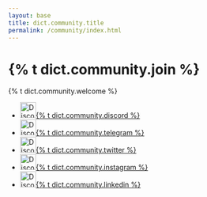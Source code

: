 ```yaml
---
layout: base
title: dict.community.title
permalink: /community/index.html
---
```


# {% t dict.community.join %}

{% t dict.community.welcome %}

<ul class="list-unstyled community">
  <li>
    <a href="https://discord.gg/H5vZkNnXCu">
      <img alt="Discord" src="/assets/images/social_discord.svg" width="32">{% t dict.community.discord %}
    </a>
  </li>
  <li>
    <a href="https://t.me/pactusblockchain">
      <img alt="Discord" src="/assets/images/social_telegram.svg" width="32">{% t dict.community.telegram %}
    </a>
  </li>
  <li>
    <a href="https://twitter.com/pactuschain/">
      <img alt="Discord" src="/assets/images/social_twitter.svg" width="32">{% t dict.community.twitter %}
    </a>
  </li>
  <li>
    <a href="https://www.instagram.com/pactus.blockchain/">
      <img alt="Discord" src="/assets/images/social_instagram.svg" width="32">{% t dict.community.instagram %}
    </a>
  </li>
  <li>
    <a href="https://www.linkedin.com/company/pactus-blockchain">
      <img alt="Discord" src="/assets/images/social_linkedin.svg" width="32">{% t dict.community.linkedin %}
    </a>
  </li>
</ul>

